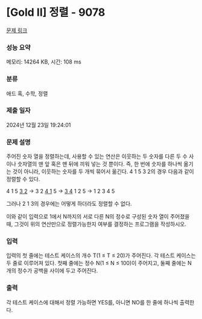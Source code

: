 # [Gold II] 정렬 - 9078 

[문제 링크](https://www.acmicpc.net/problem/9078) 

### 성능 요약

메모리: 14264 KB, 시간: 108 ms

### 분류

애드 혹, 수학, 정렬

### 제출 일자

2024년 12월 23일 19:24:01

### 문제 설명

<p>주어진 숫자 열을 정렬하는데, 사용할 수 있는 연산은 이웃하는 두 숫자를 다른 두 수 사이나 숫자열의 맨 앞 혹은 맨 뒤에 끼워 넣는 것 뿐이다. 즉, 한 번에 숫자를 하나씩 옮기는 것이 아니라, 이웃하는 숫자를 두 개씩 묶어서 옮긴다. 4 1 5 3 2의 경우 다음과 같이 정렬할 수 있다.</p>

<p>4 1 5 <u>3 2</u> → 3 2 <u>4 1</u> 5 → <u>3 4</u> 1 2 5 → 1 2 3 4 5</p>

<p>그러나 2 1 3의 경우에는 어떻게 하더라도 정렬할 수 없다.</p>

<p>이와 같이 입력으로 1에서 N까지의 서로 다른 N의 정수로 구성된 숫자 열이 주어졌을 때, 그것이 위의 연산만으로 정렬가능한지 여부를 결정하는 프로그램을 작성하시오.</p>

### 입력 

 <p>입력의 첫 줄에는 테스트 케이스의 개수 T(1 ≤ T ≤ 20)가 주어진다. 각 테스트 케이스는 두 줄로 이루어져 있다. 첫째 줄에는 정수 N(1 ≤ N ≤ 100)이 주어지고, 둘째 줄에는 N개의 정수가 공백을 사이에 두고 주어진다.</p>

### 출력 

 <p>각 테스트 케이스에 대해서 정렬 가능하면 YES를, 아니면 NO를 한 줄에 하나씩 출력한다.</p>


